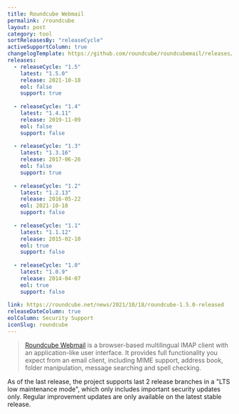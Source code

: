 ```yaml
---
title: Roundcube Webmail
permalink: /roundcube
layout: post
category: tool
sortReleasesBy: "releaseCycle"
activeSupportColumn: true
changelogTemplate: https://github.com/roundcube/roundcubemail/releases/tag/__LATEST__
releases:
  - releaseCycle: "1.5"
    latest: "1.5.0"
    release: 2021-10-18
    eol: false
    support: true
    
  - releaseCycle: "1.4"
    latest: "1.4.11"
    release: 2019-11-09
    eol: false
    support: false
    
  - releaseCycle: "1.3"
    latest: "1.3.16"
    release: 2017-06-26
    eol: false
    support: true
    
  - releaseCycle: "1.2"
    latest: "1.2.13"
    release: 2016-05-22
    eol: 2021-10-18
    support: false
    
  - releaseCycle: "1.1"
    latest: "1.1.12"
    release: 2015-02-10
    eol: true
    support: false
    
  - releaseCycle: "1.0"
    latest: "1.0.9"
    release: 2014-04-07
    eol: true
    support: false
    
link: https://roundcube.net/news/2021/10/18/roundcube-1.5.0-released
releaseDateColumn: true
eolColumn: Security Support
iconSlug: roundcube
---
```


> [Roundcube Webmail](https://roundcube.net/) is a browser-based multilingual IMAP client with an application-like user interface. 
> It provides full functionality you expect from an email client, including MIME support, address book, folder manipulation, message searching and spell checking.

As of the last release, the project supports last 2 release branches in a "LTS low maintenance mode", which only includes important security updates only. Regular improvement updates are only available on the latest stable release.
